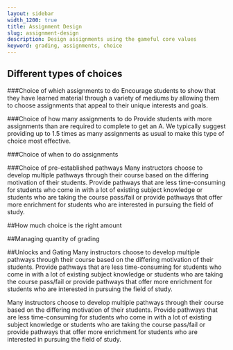 ```yaml
---
layout: sidebar
width_1200: true
title: Assignment Design
slug: assignment-design
description: Design assignments using the gameful core values
keyword: grading, assignments, choice
---
```


## Different types of choices

###Choice of which assignments to do
Encourage students to show that they have learned material through a variety of mediums by allowing them to choose assignments that appeal to their unique interests and goals.

###Choice of how many assignments to do
Provide students with more assignments than are required to complete to get an A. We typically suggest providing up to 1.5 times as many assignments as usual to make this type of choice most effective.

###Choice of when to do assignments

###Choice of pre-established pathways
Many instructors choose to develop multiple pathways through their course based on the differing motivation of their students. Provide pathways that are less time-consuming for students who come in with a lot of existing subject knowledge or students who are taking the course pass/fail or provide pathways that offer more enrichment for students who are interested in pursuing the field of study.


##How much choice is the right amount

##Managing quantity of grading

##Unlocks and Gating
Many instructors choose to develop multiple pathways through their course based on the differing motivation of their students. Provide pathways that are less time-consuming for students who come in with a lot of existing subject knowledge or students who are taking the course pass/fail or provide pathways that offer more enrichment for students who are interested in pursuing the field of study.

Many instructors choose to develop multiple pathways through their course based on the differing motivation of their students. Provide pathways that are less time-consuming for students who come in with a lot of existing subject knowledge or students who are taking the course pass/fail or provide pathways that offer more enrichment for students who are interested in pursuing the field of study.
